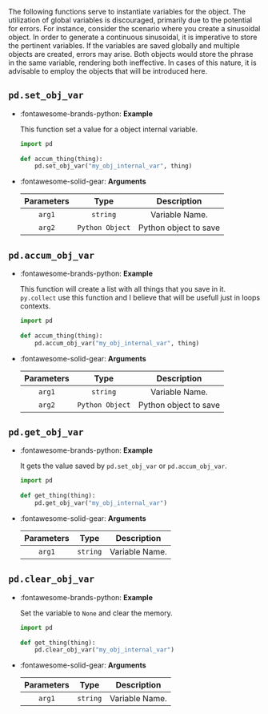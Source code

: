 The following functions serve to instantiate variables for the object. The utilization of global variables is discouraged, primarily due to the potential for errors. For instance, consider the scenario where you create a sinusoidal object. In order to generate a continuous sinusoidal, it is imperative to store the pertinent variables. If the variables are saved globally and multiple objects are created, errors may arise. Both objects would store the phrase in the same variable, rendering both ineffective. In cases of this nature, it is advisable to employ the objects that will be introduced here.


## `pd.set_obj_var`

<div class="grid cards" markdown>

-   :fontawesome-brands-python: __Example__

    This function set a value for a object internal variable.
    
    ``` python
    import pd
	    
    def accum_thing(thing):
        pd.set_obj_var("my_obj_internal_var", thing)

    ```

-   :fontawesome-solid-gear: __Arguments__

    | Parameters     | Type | Description                   | 
    | :-----------: | :----: | :------------------------------: |
    | `arg1`   | `string` | Variable Name. |
    | `arg2`   | `Python Object` | Python object to save |

</div>

## `pd.accum_obj_var`

<div class="grid cards" markdown>

-   :fontawesome-brands-python: __Example__

    This function will create a list with all things that you save in it. `py.collect` use this function and I believe that will be usefull just in loops contexts.
    
    ``` python
    import pd
	    
    def accum_thing(thing):
        pd.accum_obj_var("my_obj_internal_var", thing)

    ```

-   :fontawesome-solid-gear: __Arguments__

    | Parameters     | Type | Description                   | 
    | :-----------: | :----: | :------------------------------: |
    | `arg1`   | `string` | Variable Name. |
    | `arg2`   | `Python Object` | Python object to save |

</div>


## `pd.get_obj_var`

<div class="grid cards" markdown>

-   :fontawesome-brands-python: __Example__

    It gets the value saved by `pd.set_obj_var` or `pd.accum_obj_var`.
    
    ``` python
    import pd
	    
    def get_thing(thing):
        pd.get_obj_var("my_obj_internal_var")

    ```

-   :fontawesome-solid-gear: __Arguments__

    | Parameters     | Type | Description                   | 
    | :-----------: | :----: | :------------------------------: |
    | `arg1`   | `string` | Variable Name. |

</div>

## `pd.clear_obj_var`

<div class="grid cards" markdown>

-   :fontawesome-brands-python: __Example__

    Set the variable to `None` and clear the memory.
    
    ``` python
    import pd
	    
    def get_thing(thing):
        pd.clear_obj_var("my_obj_internal_var")

    ```

-   :fontawesome-solid-gear: __Arguments__

    | Parameters     | Type | Description                   | 
    | :-----------: | :----: | :------------------------------: |
    | `arg1`   | `string` | Variable Name. |

</div>



